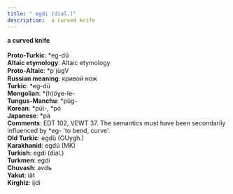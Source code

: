```yaml
---
title: " egdi (dial.)"
description:  a curved knife
---
```

<strong> a curved knife</strong><br><br>
<strong>Proto-Turkic</strong>:  *eg-dü<br>
<strong>Altaic etymology</strong>:  Altaic etymology<br>
<strong> Proto-Altaic</strong>:  *p`i̯ùgV<br>
<strong>Russian meaning</strong>:  кривой нож<br>
<strong>Turkic</strong>:  *eg-dü<br>
<strong>Mongolian</strong>:  *(h)öɣe-le-<br>
<strong>Tungus-Manchu</strong>:  *püg-<br>
<strong>Korean</strong>:  *púi-, *pó<br>
<strong>Japanese</strong>:  *pà<br>
<strong>Comments</strong>:  EDT 102, VEWT 37. The semantics must have been secondarily influenced by *eg- 'to bend, curve'.<br>
<strong>Old Turkic</strong>:  egdü (OUygh.)<br>
<strong>Karakhanid</strong>:  egdü (MK)<br>
<strong>Turkish</strong>:  egdi (dial.)<br>
<strong>Turkmen</strong>:  egdi<br>
<strong>Chuvash</strong>:  avdъ<br>
<strong>Yakut</strong>:  iät<br>
<strong>Kirghiz</strong>:  ijdi<br>



